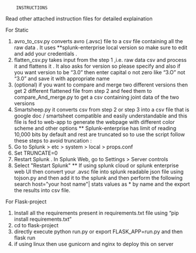         INSTRUCTIONS


Read other attached instruction files for detailed explaination


For Static
1.	avro_to_csv.py converts avro (.avsc) file to a csv file containing all the raw data . It uses **splunk-enterprise local version so make sure to edit and add your credentials .
2.	flatten_csv.py takes input from the step 1 ,i.e. raw data csv and process it and flattens it . It also asks for version so please specify and also if you want version to be “3.0” then enter capital o not zero like “3.O” not “3.0” and save it with appropriate name
3.	(optional) if you want to compare and merge two different versions then get 2 different flattened file from step 2 and feed them to compare_And_merge.py  to get a csv containing joint data of the two versions
4.	Smartsheep.py it converts csv from step 2 or step 3 into a csv file that is google doc / smartsheet compatible and easily understandable and this file is fed to web-app to generate the webpage with different color scheme and other options
** Splunk-enterprise has limit of reading 10,000 bits by default and rest are truncated so to use the script follow these steps to avoid truncation :
1.	Go to Splunk > etc > system > local > props.conf
2.	Set TRUNCATE=0
3.	Restart Splunk . In Splunk Web, go to Settings > Server controls
4.	Select "Restart Splunk"
** If using splunk cloud or splunk enterprise web UI then convert your .avsc file into splunk readable json file using tojson.py and then add it to the splunk and then perform the following search 
host="your host name"| stats values as * by name
and the export the results into csv file.

For Flask-project
1.	Install all the requirements present in requirements.txt file using “pip install requirements.txt”
2.	cd to flask-project
3.	directly execute python run.py or export FLASK_APP=run.py and then flask run 
4.	if using linux then use gunicorn and nginx to deploy this on server





